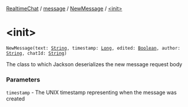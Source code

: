 [RealtimeChat](../../index.md) / [message](../index.md) / [NewMessage](index.md) / [&lt;init&gt;](./-init-.md)

# &lt;init&gt;

`NewMessage(text: `[`String`](https://kotlinlang.org/api/latest/jvm/stdlib/kotlin/-string/index.html)`, timestamp: `[`Long`](https://kotlinlang.org/api/latest/jvm/stdlib/kotlin/-long/index.html)`, edited: `[`Boolean`](https://kotlinlang.org/api/latest/jvm/stdlib/kotlin/-boolean/index.html)`, author: `[`String`](https://kotlinlang.org/api/latest/jvm/stdlib/kotlin/-string/index.html)`, chatId: `[`String`](https://kotlinlang.org/api/latest/jvm/stdlib/kotlin/-string/index.html)`)`

The class to which Jackson deserializes the new message request body

### Parameters

`timestamp` - The UNIX timestamp representing when the message was created